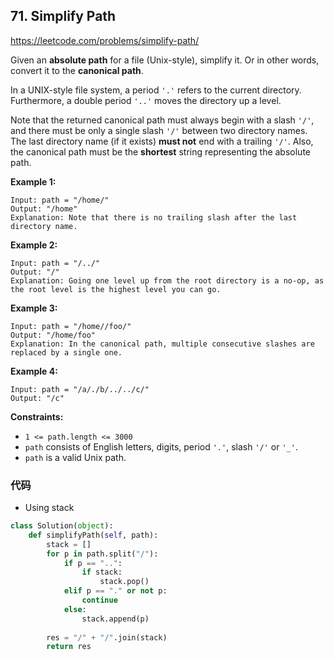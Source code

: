 ## 71. Simplify Path

https://leetcode.com/problems/simplify-path/

Given an **absolute path** for a file (Unix-style), simplify it. Or in other words, convert it to the **canonical path**.

In a UNIX-style file system, a period `'.'` refers to the current directory. Furthermore, a double period `'..'` moves the directory up a level.

Note that the returned canonical path must always begin with a slash `'/'`, and there must be only a single slash `'/'` between two directory names. The last directory name (if it exists) **must not** end with a trailing `'/'`. Also, the canonical path must be the **shortest** string representing the absolute path. 

**Example 1:**

```
Input: path = "/home/"
Output: "/home"
Explanation: Note that there is no trailing slash after the last directory name.
```

**Example 2:**

```
Input: path = "/../"
Output: "/"
Explanation: Going one level up from the root directory is a no-op, as the root level is the highest level you can go.
```

**Example 3:**

```
Input: path = "/home//foo/"
Output: "/home/foo"
Explanation: In the canonical path, multiple consecutive slashes are replaced by a single one.
```

**Example 4:**

```
Input: path = "/a/./b/../../c/"
Output: "/c"
```

**Constraints:**

- `1 <= path.length <= 3000`
- `path` consists of English letters, digits, period `'.'`, slash `'/'` or `'_'`.
- `path` is a valid Unix path.

### 代码

- Using stack

```python
class Solution(object):
    def simplifyPath(self, path):
        stack = []
        for p in path.split("/"):
            if p == "..":
                if stack:
                    stack.pop()
			elif p == "." or not p:
                continue
            else:
                stack.append(p)
       
    	res = "/" + "/".join(stack)
        return res
```

